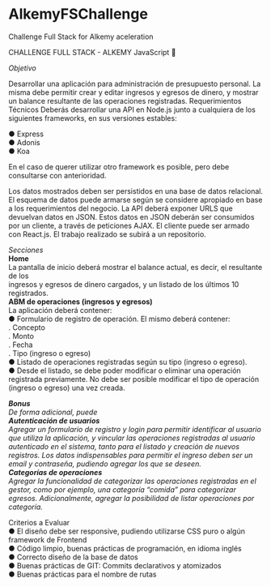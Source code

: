# AlkemyFSChallenge
Challenge Full Stack for Alkemy aceleration

CHALLENGE FULL STACK - ALKEMY
JavaScript 🚀

*Objetivo*  

Desarrollar una aplicación para administración de presupuesto personal. La misma debe
permitir crear y editar ingresos y egresos de dinero, y mostrar un balance resultante de las
operaciones registradas.
Requerimientos Técnicos
Deberás desarrollar una API en Node.js junto a cualquiera de los siguientes frameworks,
en sus versiones estables:

● Express  
● Adonis  
● Koa  

En el caso de querer utilizar otro framework es posible, pero debe consultarse con
anterioridad.

Los datos mostrados deben ser persistidos en una base de datos relacional. El esquema de
datos puede armarse según se considere apropiado en base a los requerimientos del
negocio. La API deberá exponer URLS que devuelvan datos en JSON.
Estos datos en JSON deberán ser consumidos por un cliente, a través de peticiones AJAX.
El cliente puede ser armado con React.js.
El trabajo realizado se subirá a un repositorio.

*Secciones*  
**Home**  
La pantalla de inicio deberá mostrar el balance actual, es decir, el resultante de los  
ingresos y egresos de dinero cargados, y un listado de los últimos 10 registrados.  
**ABM de operaciones (ingresos y egresos)**  
La aplicación deberá contener:  
● Formulario de registro de operación. El mismo deberá contener:  
 . Concepto  
 . Monto  
 . Fecha  
 . Tipo (ingreso o egreso)  
● Listado de operaciones registradas según su tipo (ingreso o egreso).  
● Desde el listado, se debe poder modificar o eliminar una operación registrada
previamente. No debe ser posible modificar el tipo de operación (ingreso o
egreso) una vez creada.  
  
***Bonus***  
*De forma adicional, puede*  
***Autenticación de usuarios**  
Agregar un formulario de registro y login para permitir identificar al usuario que utiliza la
aplicación, y vincular las operaciones registradas al usuario autenticado en el sistema,
tanto para el listado y creación de nuevos registros. Los datos indispensables para permitir
el ingreso deben ser un email y contraseña, pudiendo agregar los que se deseen.  
**Categorías de operaciones**  
Agregar la funcionalidad de categorizar las operaciones registradas en el gestor, como por
ejemplo, una categoría “comida” para categorizar egresos. Adicionalmente, agregar la
posibilidad de listar operaciones por categoría.*  
  
Criterios a Evaluar  
● El diseño debe ser responsive, pudiendo utilizarse CSS puro o algún framework
de Frontend  
● Código limpio, buenas prácticas de programación, en idioma inglés  
● Correcto diseño de la base de datos  
● Buenas prácticas de GIT: Commits declarativos y atomizados  
● Buenas prácticas para el nombre de rutas
